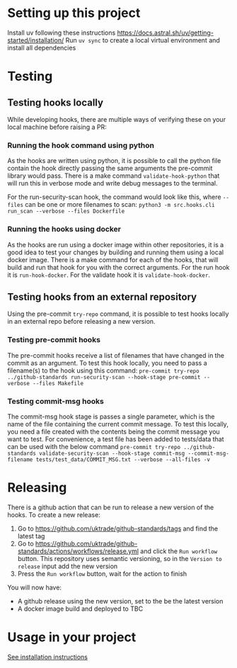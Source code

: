 # Setting up this project

Install uv following these instructions https://docs.astral.sh/uv/getting-started/installation/
Run `uv sync` to create a local virtual environment and install all dependencies

# Testing

## Testing hooks locally

While developing hooks, there are multiple ways of verifying these on your local machine before raising a PR:

### Running the hook command using python

As the hooks are written using python, it is possible to call the python file contain the hook directly passing the same arguments the pre-commit library would pass. There is a make command `validate-hook-python` that will run this in verbose mode and write debug messages to the terminal.

For the run-security-scan hook, the command would look like this, where `--files` can be one or more filenames to scan: `python3 -m src.hooks.cli run_scan --verbose --files Dockerfile`

### Running the hooks using docker

As the hooks are run using a docker image within other repositories, it is a good idea to test your changes by building and running them using a local docker image.
There is a make command for each of the hooks, that will build and run that hook for you with the correct arguments.
For the run hook it is `run-hook-docker`.
For the validate hook it is `validate-hook-docker`.

## Testing hooks from an external repository

Using the pre-commit `try-repo` command, it is possible to test hooks locally in an external repo before releasing a new version.

### Testing pre-commit hooks

The pre-commit hooks receive a list of filenames that have changed in the commit as an argument. To test this hook locally, you need to pass a filename(s) to the hook using this command:
`pre-commit try-repo ../github-standards run-security-scan --hook-stage pre-commit --verbose --files Makefile`

### Testing commit-msg hooks

The commit-msg hook stage is passes a single parameter, which is the name of the file containing the current commit message. To test this locally, you need a file created with the contents being the commit message you want to test. For convenience, a test file has been added to tests/data that can be used with the below command
`pre-commit try-repo ../github-standards validate-security-scan --hook-stage commit-msg --commit-msg-filename tests/test_data/COMMIT_MSG.txt --verbose --all-files -v`

# Releasing

There is a github action that can be run to release a new version of the hooks. To create a new release:

1. Go to https://github.com/uktrade/github-standards/tags and find the latest tag
1. Go to https://github.com/uktrade/github-standards/actions/workflows/release.yml and click the `Run workflow` button. This repository uses semantic versioning, so in the `Version to release` input add the new version
1. Press the `Run workflow` button, wait for the action to finish

You will now have:

- A github release using the new version, set to the be the latest version
- A docker image build and deployed to TBC

# Usage in your project

[See installation instructions](docs/Installation.md)
